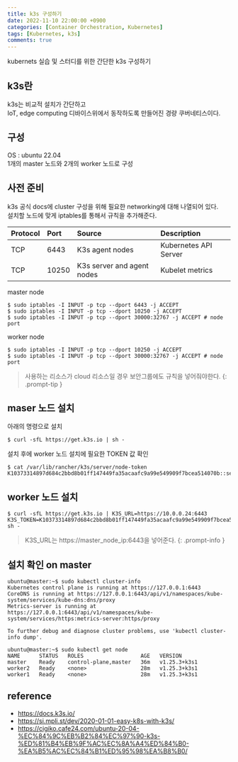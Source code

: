 ```yaml
---
title: k3s 구성하기
date: 2022-11-10 22:00:00 +0900
categories: [Container Orchestration, Kubernetes]
tags: [Kubernetes, k3s]
comments: true
---
```


kubernets 실습 및 스터디를 위한 간단한 k3s 구성하기


## k3s란
k3s는 비교적 설치가 간단하고  
IoT, edge computing 디바이스위에서 동작하도록 만들어진 경량 쿠버네티스이다.


## 구성
OS : ubuntu 22.04  
1개의 master 노드와 2개의 worker 노드로 구성

## 사전 준비
k3s 공식 docs에 cluster 구성을 위해 필요한 networking에 대해 나열되어 있다.  
설치할 노드에 맞게 iptables를 통해서 규칙을 추가해준다.

| Protocol | Port | Source | Description |
|:---------|:-----|:-------|:------------|
| TCP | 6443 | K3s agent nodes | Kubernetes API Server |
| TCP | 10250 | K3s server and agent nodes | Kubelet metrics |

master node
```console
$ sudo iptables -I INPUT -p tcp --dport 6443 -j ACCEPT
$ sudo iptables -I INPUT -p tcp --dport 10250 -j ACCEPT
$ sudo iptables -I INPUT -p tcp --dport 30000:32767 -j ACCEPT # node port
```
worker node
```console
$ sudo iptables -I INPUT -p tcp --dport 10250 -j ACCEPT
$ sudo iptables -I INPUT -p tcp --dport 30000:32767 -j ACCEPT # node port
```

> 사용하는 리소스가 cloud 리소스일 경우 보안그룹에도 규칙을 넣어줘야한다.
{: .prompt-tip }

## maser 노드 설치
아래의 명령으로 설치
```console
$ curl -sfL https://get.k3s.io | sh -
```
설치 후에 worker 노드 설치에 필요한 TOKEN 값 확인
```console
$ cat /var/lib/rancher/k3s/server/node-token
K10373314897d684c2bbd8b01ff147449fa35acaafc9a99e549909f7bcea514070b::server:2dc963b5a5b61b77f94418c811f059f2
```

## worker 노드 설치
```console
$ curl -sfL https://get.k3s.io | K3S_URL=https://10.0.0.24:6443 K3S_TOKEN=K10373314897d684c2bbd8b01ff147449fa35acaafc9a99e549909f7bcea514070b::server:2dc963b5a5b61b77f94418c811f059f2 sh -
```
> K3S_URL는 https://master_node_ip:6443을 넣어준다.
{: .prompt-info }

## 설치 확인 on master
```console
ubuntu@master:~$ sudo kubectl cluster-info
Kubernetes control plane is running at https://127.0.0.1:6443
CoreDNS is running at https://127.0.0.1:6443/api/v1/namespaces/kube-system/services/kube-dns:dns/proxy
Metrics-server is running at https://127.0.0.1:6443/api/v1/namespaces/kube-system/services/https:metrics-server:https/proxy

To further debug and diagnose cluster problems, use 'kubectl cluster-info dump'.
```
```console
ubuntu@master:~$ sudo kubectl get node
NAME      STATUS   ROLES                  AGE   VERSION
master    Ready    control-plane,master   36m   v1.25.3+k3s1
worker2   Ready    <none>                 28m   v1.25.3+k3s1
worker1   Ready    <none>                 28m   v1.25.3+k3s1
```

## reference
* <https://docs.k3s.io/>
* <https://si.mpli.st/dev/2020-01-01-easy-k8s-with-k3s/>
* <https://cigiko.cafe24.com/ubuntu-20-04-%EC%84%9C%EB%B2%84%EC%97%90-k3s-%ED%81%B4%EB%9F%AC%EC%8A%A4%ED%84%B0-%EA%B5%AC%EC%84%B1%ED%95%98%EA%B8%B0/>



